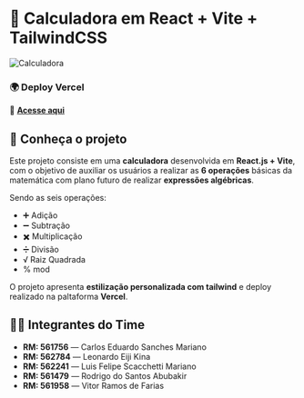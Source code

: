 # 🧮 Calculadora em React + Vite + TailwindCSS  

![Calculadora](https://i.imgur.com/NZ1M35C.png)

### 🌍 Deploy Vercel
🔗 **[Acesse aqui](https://calculadora-roan-ten.vercel.app/)** 


## 📘 Conheça o projeto 

Este projeto consiste em uma **calculadora** desenvolvida em **React.js + Vite**, com o objetivo de auxiliar os usuários a realizar as **6 operações** básicas da matemática com plano futuro de realizar **expressões algébricas**. 

Sendo as seis operações:
- ➕ Adição  
- ➖ Subtração  
- ✖️ Multiplicação  
- ➗ Divisão
- √ Raiz Quadrada
- % mod

O projeto apresenta **estilização personalizada com tailwind** e deploy realizado na paltaforma **Vercel**.  


## 👨‍💻 Integrantes do Time 

- **RM: 561756** — Carlos Eduardo Sanches Mariano  
- **RM: 562784** — Leonardo Eiji Kina  
- **RM: 562241** — Luis Felipe Scacchetti Mariano  
- **RM: 561479** — Rodrigo do Santos Abubakir  
- **RM: 561958** — Vitor Ramos de Farias  









